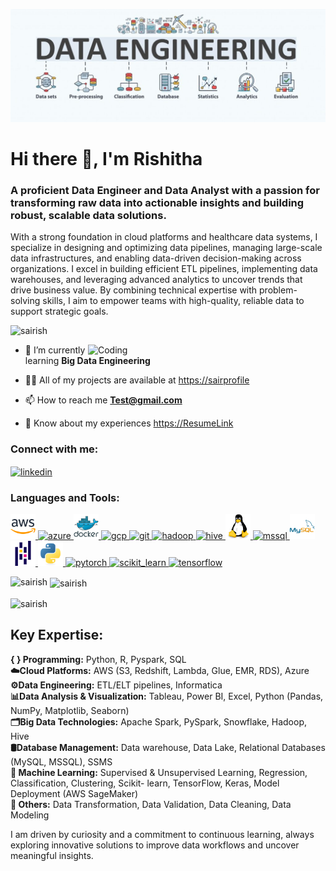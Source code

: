 ![](https://github.com/sairish/sairish.github.io/blob/main/images/Banner%20Img.jpg)

<h1 align="Left">Hi there 👋, I'm Rishitha</h1>
<h3 align="Left">A proficient Data Engineer and Data Analyst with a passion for transforming raw data into actionable insights and building robust, scalable data solutions. </h3>
With a strong foundation in cloud platforms and healthcare data systems, I specialize in designing and optimizing data pipelines, managing large-scale data infrastructures, and enabling data-driven decision-making across organizations. I excel in building efficient ETL pipelines, implementing data warehouses, and leveraging advanced analytics to uncover trends that drive business value. By combining technical expertise with problem-solving skills, I aim to empower teams with high-quality, reliable data to support strategic goals.

<p align="left"> <img src="https://komarev.com/ghpvc/?username=sairish&label=Profile%20views&color=0e75b6&style=flat" alt="sairish" /> </p>

<img align="Right" alt="Coding" width="380" src="https://github.com/sairish/sairish.github.io/blob/main/images/Animated%20Img.avif"> 

- 🌱 I’m currently learning **Big Data Engineering**

- 👨‍💻 All of my projects are available at [https://sairprofile](https://sairprofile)

- 📫 How to reach me **Test@gmail.com**

- 📄 Know about my experiences [https://ResumeLink](https://ResumeLink)

<h3 align="left">Connect with me:</h3>
<p align="left">
<a href="https://www.linkedin.com/in/venkatasairishitha" target="blank"><img align="center" src="https://raw.githubusercontent.com/rahuldkjain/github-profile-readme-generator/master/src/images/icons/Social/linked-in-alt.svg" alt="linkedin" height="30" width="40" /></a>
</p>

<h3 align="left">Languages and Tools:</h3>
<p align="left"> <a href="https://aws.amazon.com" target="_blank" rel="noreferrer"> <img src="https://raw.githubusercontent.com/devicons/devicon/master/icons/amazonwebservices/amazonwebservices-original-wordmark.svg" alt="aws" width="40" height="40"/> </a> <a href="https://azure.microsoft.com/en-in/" target="_blank" rel="noreferrer"> <img src="https://www.vectorlogo.zone/logos/microsoft_azure/microsoft_azure-icon.svg" alt="azure" width="40" height="40"/> </a> <a href="https://www.docker.com/" target="_blank" rel="noreferrer"> <img src="https://raw.githubusercontent.com/devicons/devicon/master/icons/docker/docker-original-wordmark.svg" alt="docker" width="40" height="40"/> </a> <a href="https://cloud.google.com" target="_blank" rel="noreferrer"> <img src="https://www.vectorlogo.zone/logos/google_cloud/google_cloud-icon.svg" alt="gcp" width="40" height="40"/> </a> <a href="https://git-scm.com/" target="_blank" rel="noreferrer"> <img src="https://www.vectorlogo.zone/logos/git-scm/git-scm-icon.svg" alt="git" width="40" height="40"/> </a> <a href="https://hadoop.apache.org/" target="_blank" rel="noreferrer"> <img src="https://www.vectorlogo.zone/logos/apache_hadoop/apache_hadoop-icon.svg" alt="hadoop" width="40" height="40"/> </a> <a href="https://hive.apache.org/" target="_blank" rel="noreferrer"> <img src="https://www.vectorlogo.zone/logos/apache_hive/apache_hive-icon.svg" alt="hive" width="40" height="40"/> </a> <a href="https://www.linux.org/" target="_blank" rel="noreferrer"> <img src="https://raw.githubusercontent.com/devicons/devicon/master/icons/linux/linux-original.svg" alt="linux" width="40" height="40"/> </a> <a href="https://www.microsoft.com/en-us/sql-server" target="_blank" rel="noreferrer"> <img src="https://www.svgrepo.com/show/303229/microsoft-sql-server-logo.svg" alt="mssql" width="40" height="40"/> </a> <a href="https://www.mysql.com/" target="_blank" rel="noreferrer"> <img src="https://raw.githubusercontent.com/devicons/devicon/master/icons/mysql/mysql-original-wordmark.svg" alt="mysql" width="40" height="40"/> </a> <a href="https://pandas.pydata.org/" target="_blank" rel="noreferrer"> <img src="https://raw.githubusercontent.com/devicons/devicon/2ae2a900d2f041da66e950e4d48052658d850630/icons/pandas/pandas-original.svg" alt="pandas" width="40" height="40"/> </a> <a href="https://www.python.org" target="_blank" rel="noreferrer"> <img src="https://raw.githubusercontent.com/devicons/devicon/master/icons/python/python-original.svg" alt="python" width="40" height="40"/> </a> <a href="https://pytorch.org/" target="_blank" rel="noreferrer"> <img src="https://www.vectorlogo.zone/logos/pytorch/pytorch-icon.svg" alt="pytorch" width="40" height="40"/> </a> <a href="https://scikit-learn.org/" target="_blank" rel="noreferrer"> <img src="https://upload.wikimedia.org/wikipedia/commons/0/05/Scikit_learn_logo_small.svg" alt="scikit_learn" width="40" height="40"/> </a> <a href="https://www.tensorflow.org" target="_blank" rel="noreferrer"> <img src="https://www.vectorlogo.zone/logos/tensorflow/tensorflow-icon.svg" alt="tensorflow" width="40" height="40"/> </a> </p>

<p><img align="left" src="https://github-readme-stats.vercel.app/api/top-langs?username=sairish&show_icons=true&locale=en&layout=compact" alt="sairish" /></p>

<p>&nbsp;<img align="center" src="https://github-readme-stats.vercel.app/api?username=sairish&show_icons=true&locale=en" alt="sairish" /></p>

<p><img align="center" src="https://github-readme-streak-stats.herokuapp.com/?user=sairish&" alt="sairish" /></p>


## **Key Expertise:**

**{ } Programming:** Python, R, Pyspark, SQL\
**☁️Cloud Platforms:** AWS (S3, Redshift, Lambda, Glue, EMR, RDS), Azure\
**⚙️Data Engineering:** ETL/ELT pipelines, Informatica\
**📊Data Analysis & Visualization:** Tableau, Power BI, Excel, Python (Pandas, NumPy, Matplotlib, Seaborn) \
**🗂️Big Data Technologies:** Apache Spark, PySpark, Snowflake, Hadoop, Hive\
**🛢️Database Management:** Data warehouse, Data Lake, Relational Databases (MySQL, MSSQL), SSMS\
**🤖 Machine Learning:** Supervised & Unsupervised Learning, Regression, Classification, Clustering, Scikit- 
 learn, TensorFlow, Keras, Model Deployment (AWS SageMaker)\
**🔄 Others:** Data Transformation, Data Validation, Data Cleaning, Data Modeling

I am driven by curiosity and a commitment to continuous learning, always exploring innovative solutions to improve data workflows and uncover meaningful insights.

